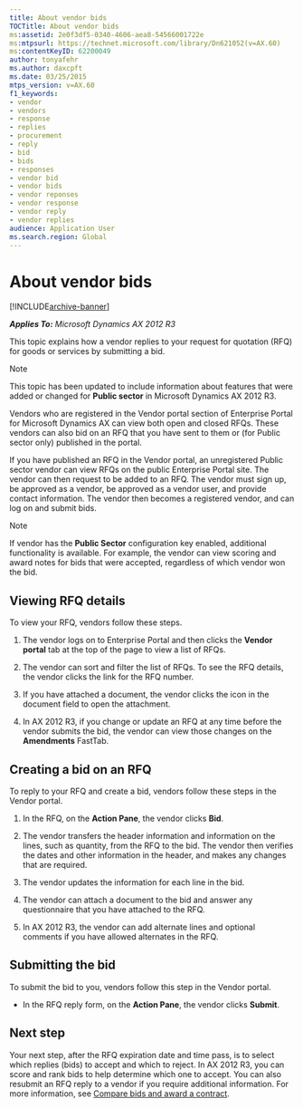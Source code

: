 ```yaml
---
title: About vendor bids
TOCTitle: About vendor bids
ms:assetid: 2e0f3df5-0340-4606-aea8-54566001722e
ms:mtpsurl: https://technet.microsoft.com/library/Dn621052(v=AX.60)
ms:contentKeyID: 62200049
author: tonyafehr
ms.author: daxcpft
ms.date: 03/25/2015
mtps_version: v=AX.60
f1_keywords:
- vendor
- vendors
- response
- replies
- procurement
- reply
- bid
- bids
- responses
- vendor bid
- vendor bids
- vendor reponses
- vendor response
- vendor reply
- vendor replies
audience: Application User
ms.search.region: Global
---
```


# About vendor bids 


[!INCLUDE[archive-banner](includes/archive-banner.md)]


_**Applies To:** Microsoft Dynamics AX 2012 R3_

This topic explains how a vendor replies to your request for quotation (RFQ) for goods or services by submitting a bid.


> [!NOTE]
> <P>This topic has been updated to include information about features that were added or changed for <STRONG>Public sector</STRONG> in Microsoft Dynamics AX 2012 R3.</P>



Vendors who are registered in the Vendor portal section of Enterprise Portal for Microsoft Dynamics AX can view both open and closed RFQs. These vendors can also bid on an RFQ that you have sent to them or (for Public sector only) published in the portal.

If you have published an RFQ in the Vendor portal, an unregistered Public sector vendor can view RFQs on the public Enterprise Portal site. The vendor can then request to be added to an RFQ. The vendor must sign up, be approved as a vendor, be approved as a vendor user, and provide contact information. The vendor then becomes a registered vendor, and can log on and submit bids.


> [!NOTE]
> <P>If vendor has the <STRONG>Public Sector</STRONG> configuration key enabled, additional functionality is available. For example, the vendor can view scoring and award notes for bids that were accepted, regardless of which vendor won the bid.</P>



## Viewing RFQ details

To view your RFQ, vendors follow these steps.

1.  The vendor logs on to Enterprise Portal and then clicks the **Vendor portal** tab at the top of the page to view a list of RFQs.

2.  The vendor can sort and filter the list of RFQs. To see the RFQ details, the vendor clicks the link for the RFQ number.

3.  If you have attached a document, the vendor clicks the icon in the document field to open the attachment.

4.  In AX 2012 R3, if you change or update an RFQ at any time before the vendor submits the bid, the vendor can view those changes on the **Amendments** FastTab.

## Creating a bid on an RFQ

To reply to your RFQ and create a bid, vendors follow these steps in the Vendor portal.

1.  In the RFQ, on the **Action Pane**, the vendor clicks **Bid**.

2.  The vendor transfers the header information and information on the lines, such as quantity, from the RFQ to the bid. The vendor then verifies the dates and other information in the header, and makes any changes that are required.

3.  The vendor updates the information for each line in the bid.

4.  The vendor can attach a document to the bid and answer any questionnaire that you have attached to the RFQ.

5.  In AX 2012 R3, the vendor can add alternate lines and optional comments if you have allowed alternates in the RFQ.

## Submitting the bid

To submit the bid to you, vendors follow this step in the Vendor portal.

  - In the RFQ reply form, on the **Action Pane**, the vendor clicks **Submit**.

## Next step

Your next step, after the RFQ expiration date and time pass, is to select which replies (bids) to accept and which to reject. In AX 2012 R3, you can score and rank bids to help determine which one to accept. You can also resubmit an RFQ reply to a vendor if you require additional information. For more information, see [Compare bids and award a contract](compare-bids-and-award-a-contract.md).

  


